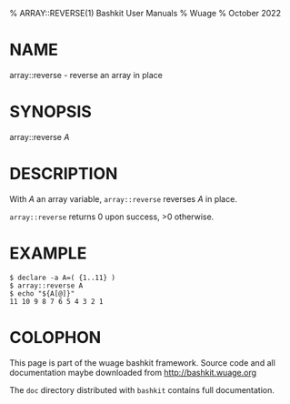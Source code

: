 % ARRAY::REVERSE(1) Bashkit User Manuals
% Wuage
% October 2022

# NAME

array::reverse - reverse an array in place

# SYNOPSIS

array::reverse *A*

# DESCRIPTION

With *A* an array variable, `array::reverse` reverses *A* in place.

`array::reverse` returns 0 upon success, >0 otherwise.

# EXAMPLE

    $ declare -a A=( {1..11} )
    $ array::reverse A
    $ echo "${A[@]}"
    11 10 9 8 7 6 5 4 3 2 1

# COLOPHON
This page is part of the wuage bashkit framework. Source code and all
documentation maybe downloaded from <http://bashkit.wuage.org>

The `doc` directory distributed with `bashkit` contains full documentation.
